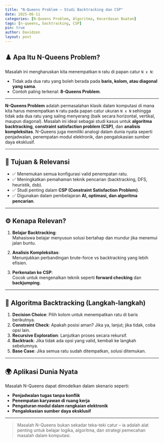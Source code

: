 ```yaml
---
title: "N-Queens Problem – Studi Backtracking dan CSP"
date: 2025-06-11
categories: [N-Queens Problem, Algoritma, Kecerdasan Buatan]
tags: [n-queens, backtracking, CSP]
pin: true
author: Davidzen
layout: post
---
```


## ♟️ Apa Itu N-Queens Problem?

Masalah ini mengharuskan kita menempatkan `N` ratu di papan catur `N x N`:
- Tidak ada dua ratu yang boleh berada pada **baris, kolom, atau diagonal yang sama**.
- Contoh paling terkenal: **8-Queens Problem**.

---

**N-Queens Problem** adalah permasalahan klasik dalam komputasi di mana kita harus menempatkan `N` ratu pada papan catur ukuran `N x N` sehingga tidak ada dua ratu yang saling menyerang (baik secara horizontal, vertikal, maupun diagonal). Masalah ini ideal sebagai studi kasus untuk **algoritma backtracking**, **constraint satisfaction problem (CSP)**, dan **analisis kompleksitas**. N-Queens juga memiliki analogi dalam dunia nyata seperti penjadwalan, penempatan modul elektronik, dan pengalokasian sumber daya eksklusif.

---



## 🎯 Tujuan & Relevansi

- ✅ Menemukan semua konfigurasi valid penempatan ratu.
- ✅ Meningkatkan pemahaman teknik pencarian (backtracking, DFS, heuristik, dsb).
- ✅ Studi penting dalam **CSP (Constraint Satisfaction Problem)**.
- ✅ Digunakan dalam pembelajaran **AI, optimasi, dan algoritma pencarian**.

---

## ⚙️ Kenapa Relevan?

1. **Belajar Backtracking**:  
   Mahasiswa belajar menyusun solusi bertahap dan mundur jika menemui jalan buntu.

2. **Analisis Kompleksitas**:  
   Menunjukkan perbandingan brute-force vs backtracking yang lebih efisien.

3. **Perkenalan ke CSP**:  
   Cocok untuk mengenalkan teknik seperti **forward checking** dan **backjumping**.

---

## 🔁 Algoritma Backtracking (Langkah-langkah)

1. **Decision Choice**: Pilih kolom untuk menempatkan ratu di baris berikutnya.  
2. **Constraint Check**: Apakah posisi aman? Jika ya, lanjut; jika tidak, coba opsi lain.  
3. **Recursive Exploration**: Lanjutkan proses secara rekursif.  
4. **Backtrack**: Jika tidak ada opsi yang valid, kembali ke langkah sebelumnya.  
5. **Base Case**: Jika semua ratu sudah ditempatkan, solusi ditemukan.

---

## 🌍 Aplikasi Dunia Nyata

Masalah N-Queens dapat dimodelkan dalam skenario seperti:
- **Penjadwalan tugas tanpa konflik**
- **Penempatan karyawan di ruang kerja**
- **Pengaturan modul dalam rangkaian elektronik**
- **Pengalokasian sumber daya eksklusif**

---

> Masalah N-Queens bukan sekadar teka-teki catur – ia adalah alat penting untuk belajar logika, algoritma, dan strategi pemecahan masalah dalam komputasi.
